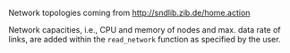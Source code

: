 Network topologies coming from http://sndlib.zib.de/home.action

Network capacities, i.e., CPU and memory of nodes and max. data rate of links, are added within the `read_network` function as specified by the user.